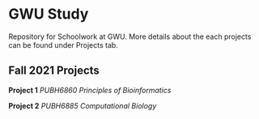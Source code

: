 # GWU Study
Repository for Schoolwork at GWU. More details about the each projects can be found under Projects tab.

## Fall 2021 Projects
**Project 1** _PUBH6860 Principles of Bioinformatics_

**Project 2** _PUBH6885 Computational Biology_
